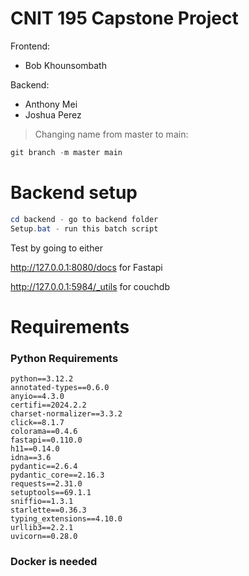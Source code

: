 # CNIT 195 Capstone Project

Frontend:
- Bob Khounsombath

Backend:
- Anthony Mei
- Joshua Perez

> Changing name from master to main:
```powershell
git branch -m master main
```

# Backend setup

```powershell
cd backend - go to backend folder
Setup.bat - run this batch script
```
Test by going to either

http://127.0.0.1:8080/docs for Fastapi

http://127.0.0.1:5984/_utils for couchdb

# Requirements
### Python Requirements
```
python==3.12.2
annotated-types==0.6.0
anyio==4.3.0
certifi==2024.2.2
charset-normalizer==3.3.2
click==8.1.7
colorama==0.4.6
fastapi==0.110.0
h11==0.14.0
idna==3.6
pydantic==2.6.4
pydantic_core==2.16.3
requests==2.31.0
setuptools==69.1.1
sniffio==1.3.1
starlette==0.36.3
typing_extensions==4.10.0
urllib3==2.2.1
uvicorn==0.28.0
```
### Docker is needed
